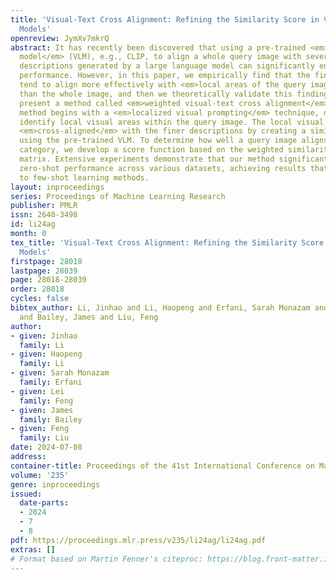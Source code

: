 ```yaml
---
title: 'Visual-Text Cross Alignment: Refining the Similarity Score in Vision-Language
  Models'
openreview: JymXv7mkrQ
abstract: It has recently been discovered that using a pre-trained <em>vision-language
  model</em> (VLM), e.g., CLIP, to align a whole query image with several finer text
  descriptions generated by a large language model can significantly enhance zero-shot
  performance. However, in this paper, we empirically find that the finer descriptions
  tend to align more effectively with <em>local areas of the query image</em> rather
  than the whole image, and then we theoretically validate this finding. Thus, we
  present a method called <em>weighted visual-text cross alignment</em> (WCA). This
  method begins with a <em>localized visual prompting</em> technique, designed to
  identify local visual areas within the query image. The local visual areas are then
  <em>cross-aligned</em> with the finer descriptions by creating a similarity matrix
  using the pre-trained VLM. To determine how well a query image aligns with each
  category, we develop a score function based on the weighted similarities in this
  matrix. Extensive experiments demonstrate that our method significantly improves
  zero-shot performance across various datasets, achieving results that are even comparable
  to few-shot learning methods.
layout: inproceedings
series: Proceedings of Machine Learning Research
publisher: PMLR
issn: 2640-3498
id: li24ag
month: 0
tex_title: 'Visual-Text Cross Alignment: Refining the Similarity Score in Vision-Language
  Models'
firstpage: 28018
lastpage: 28039
page: 28018-28039
order: 28018
cycles: false
bibtex_author: Li, Jinhao and Li, Haopeng and Erfani, Sarah Monazam and Feng, Lei
  and Bailey, James and Liu, Feng
author:
- given: Jinhao
  family: Li
- given: Haopeng
  family: Li
- given: Sarah Monazam
  family: Erfani
- given: Lei
  family: Feng
- given: James
  family: Bailey
- given: Feng
  family: Liu
date: 2024-07-08
address:
container-title: Proceedings of the 41st International Conference on Machine Learning
volume: '235'
genre: inproceedings
issued:
  date-parts:
  - 2024
  - 7
  - 8
pdf: https://proceedings.mlr.press/v235/li24ag/li24ag.pdf
extras: []
# Format based on Martin Fenner's citeproc: https://blog.front-matter.io/posts/citeproc-yaml-for-bibliographies/
---
```

